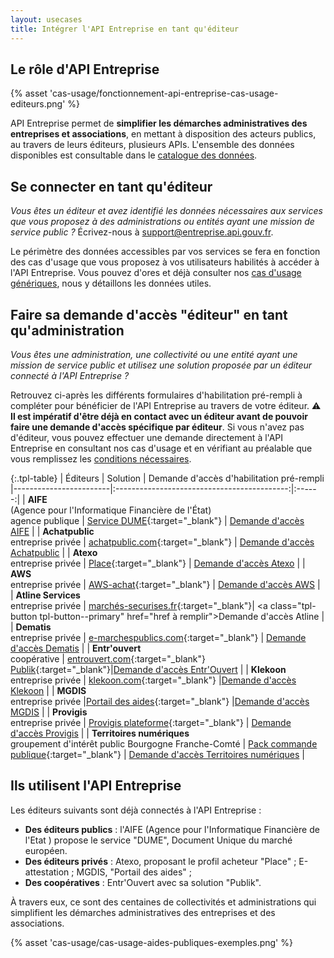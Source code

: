 ```yaml
---
layout: usecases
title: Intégrer l'API Entreprise en tant qu'éditeur
---
```


## Le rôle d'API Entreprise

{% asset 'cas-usage/fonctionnement-api-entreprise-cas-usage-editeurs.png' %}

API Entreprise permet de **simplifier les démarches administratives des entreprises et associations**, en mettant à disposition des acteurs publics, au travers de leurs éditeurs, plusieurs APIs. L'ensemble des données disponibles est consultable dans le [catalogue des données](https://entreprise.api.gouv.fr/catalogue/).


## Se connecter en tant qu'éditeur

*Vous êtes un éditeur et avez identifié les données nécessaires aux services que vous proposez à des administrations ou entités ayant une mission de service public ?*
Écrivez-nous à [support@entreprise.api.gouv.fr](mailto:support@entreprise.api.gouv.fr).

Le périmètre des données accessibles par vos services se fera en fonction des cas d'usage que vous proposez à vos utilisateurs habilités à accéder à l'API Entreprise. Vous pouvez d'ores et déjà consulter nos [cas d'usage génériques](https://entreprise.api.gouv.fr/cas_usage/), nous y détaillons les données utiles.

## Faire sa demande d'accès "éditeur" en tant qu'administration

*Vous êtes une administration, une collectivité ou une entité ayant une mission de service public et utilisez une solution proposée par un éditeur connecté à l'API Entreprise ?* 

Retrouvez ci-après les différents formulaires d'habilitation pré-rempli à compléter pour bénéficier de l'API Entreprise au travers de votre éditeur. ⚠️ **Il est impératif d'être déjà en contact avec un éditeur avant de pouvoir faire une demande d'accès spécifique par éditeur**. Si vous n'avez pas d'éditeur, vous pouvez effectuer une demande directement à l'API Entreprise en consultant nos cas d'usage et en vérifiant au préalable que vous remplissez les [conditions nécessaires](https://entreprise.api.gouv.fr/doc/#une-habilitation-instruite-par-la-dinum).

{:.tpl-table}
| Éditeurs    |   Solution      |  Demande d'accès d'habilitation pré-rempli
|------------------------|:-------------------------------------------:|:------:|
|    **AIFE** <br>(Agence pour l'Informatique Financière de l'État)<br> agence publique        | [Service DUME](https://dume.chorus-pro.gouv.fr/#/){:target="_blank"} |   <a class="tpl-button tpl-button--primary" href="href à remplir">Demande d'accès AIFE</a> |
|      **Achatpublic** <br> entreprise privée    | [achatpublic.com](https://www.achatpublic.com/){:target="_blank"}  |   <a class="tpl-button tpl-button--primary" href="href à remplir">Demande d'accès Achatpublic</a> |
|    **Atexo**  <br> entreprise privée    | [Place](https://www.marches-publics.gouv.fr/){:target="_blank"}     | <a class="tpl-button tpl-button--primary" href="href à remplir">Demande d'accès Atexo</a> |
|    **AWS** <br> entreprise privée  |    [AWS-achat](https://www.marches-publics.info){:target="_blank"}  | <a class="tpl-button tpl-button--primary" href="href à remplir">Demande d'accès AWS</a> |
|    **Atline Services**  <br> entreprise privée |    [marchés-securises.fr](https://www.marches-securises.fr/entreprise/?){:target="_blank"}| <a class="tpl-button tpl-button--primary" href="href à remplir">Demande d'accès Atline</a> |
|    **Dematis** <br> entreprise privée  |       [e-marchespublics.com](https://www.e-marchespublics.com/){:target="_blank"}  | <a class="tpl-button tpl-button--primary" href="href à remplir">Demande d'accès Dematis</a> |
|    **Entr'ouvert** <br> coopérative |       [entrouvert.com](https://www.entrouvert.com){:target="_blank"} <br> [Publik](https://publik.entrouvert.com/){:target="_blank"}|<a class="tpl-button tpl-button--primary" href="href à remplir">Demande d'accès Entr'Ouvert</a> |
|    **Klekoon** <br> entreprise privée |     [klekoon.com](https://www.klekoon.com/){:target="_blank"} |<a class="tpl-button tpl-button--primary" href="href à remplir">Demande d'accès Klekoon</a> |
|    **MGDIS** <br> entreprise privée  |[Portail des aides](https://www.mgdis.fr/nos-solutions/pilotage-des-aides-versees/){:target="_blank"}  |<a class="tpl-button tpl-button--primary" href="href à remplir">Demande d'accès MGDIS</a> |
|    **Provigis** <br> entreprise privée  |     [Provigis plateforme](https://www.provigis.com/connexion-plateforme-donneur-dordres/){:target="_blank"} | <a class="tpl-button tpl-button--primary" href="href à remplir">Demande d'accès Provigis</a> |
|    **Territoires numériques** <br> groupement d'intérêt public Bourgogne Franche-Comté |     [Pack commande publique](https://www.ternum-bfc.fr/services/pack-commande-publique){:target="_blank"} | <a class="tpl-button tpl-button--primary" href="href à remplir">Demande d'accès Territoires numériques</a> |


## Ils utilisent l'API Entreprise

Les éditeurs suivants sont déjà connectés à l'API Entreprise : 

- **Des éditeurs publics** : l'AIFE (Agence pour l'Informatique Financière de l'Etat ) propose le service "DUME", Document Unique du marché européen.
- **Des éditeurs privés** : Atexo, proposant le profil acheteur "Place" ; E-attestation ; MGDIS, "Portail des aides" ; 
- **Des coopératives** : Entr'Ouvert avec sa solution "Publik".

À travers eux, ce sont des centaines de collectivités et administrations qui simplifient les démarches administratives des entreprises et des associations.
<br>

{% asset 'cas-usage/cas-usage-aides-publiques-exemples.png' %}


